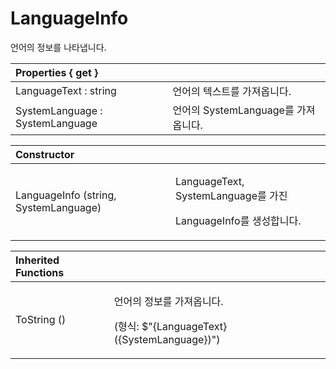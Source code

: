 # LanguageInfo

언어의 정보를 나타냅니다.

| Properties { get } |  |
| :--- | :--- |
| LanguageText : string | 언어의 텍스트를 가져옵니다. |
| SystemLanguage : SystemLanguage | 언어의 SystemLanguage를 가져옵니다. |

<table>
  <thead>
    <tr>
      <th style="text-align:left">Constructor</th>
      <th style="text-align:left"></th>
    </tr>
  </thead>
  <tbody>
    <tr>
      <td style="text-align:left">LanguageInfo (string, SystemLanguage)</td>
      <td style="text-align:left">
        <p>LanguageText, SystemLanguage&#xB97C; &#xAC00;&#xC9C4;</p>
        <p>LanguageInfo&#xB97C; &#xC0DD;&#xC131;&#xD569;&#xB2C8;&#xB2E4;.</p>
      </td>
    </tr>
  </tbody>
</table>

<table>
  <thead>
    <tr>
      <th style="text-align:left">Inherited Functions</th>
      <th style="text-align:left"></th>
    </tr>
  </thead>
  <tbody>
    <tr>
      <td style="text-align:left">ToString ()</td>
      <td style="text-align:left">
        <p>&#xC5B8;&#xC5B4;&#xC758; &#xC815;&#xBCF4;&#xB97C; &#xAC00;&#xC838;&#xC635;&#xB2C8;&#xB2E4;.</p>
        <p>(&#xD615;&#xC2DD;: $&quot;{LanguageText} ({SystemLanguage})&quot;)</p>
      </td>
    </tr>
  </tbody>
</table>



